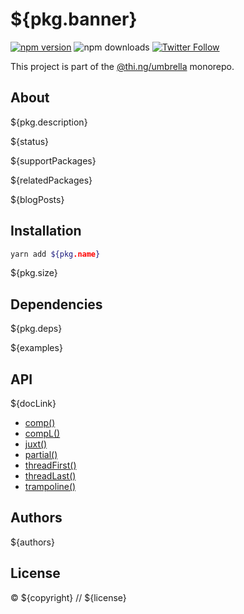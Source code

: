 # ${pkg.banner}

[![npm version](https://img.shields.io/npm/v/${pkg.name}.svg)](https://www.npmjs.com/package/${pkg.name})
![npm downloads](https://img.shields.io/npm/dm/${pkg.name}.svg)
[![Twitter Follow](https://img.shields.io/twitter/follow/thing_umbrella.svg?style=flat-square&label=twitter)](https://twitter.com/thing_umbrella)

This project is part of the
[@thi.ng/umbrella](https://github.com/thi-ng/umbrella/) monorepo.

<!-- TOC -->

## About

${pkg.description}

${status}

${supportPackages}

${relatedPackages}

${blogPosts}

## Installation

```bash
yarn add ${pkg.name}
```

${pkg.size}

## Dependencies

${pkg.deps}

${examples}

## API

${docLink}

- [comp()](https://github.com/thi-ng/umbrella/tree/develop/packages/compose/src/comp.ts)
- [compL()](https://github.com/thi-ng/umbrella/tree/develop/packages/compose/src/comp.ts#L52)
- [juxt()](https://github.com/thi-ng/umbrella/tree/develop/packages/compose/src/juxt.ts)
- [partial()](https://github.com/thi-ng/umbrella/tree/develop/packages/compose/src/partial.ts)
- [threadFirst()](https://github.com/thi-ng/umbrella/tree/develop/packages/compose/src/thread-first.ts)
- [threadLast()](https://github.com/thi-ng/umbrella/tree/develop/packages/compose/src/thread-last.ts)
- [trampoline()](https://github.com/thi-ng/umbrella/tree/develop/packages/compose/src/trampoline.ts)

## Authors

${authors}

## License

&copy; ${copyright} // ${license}
